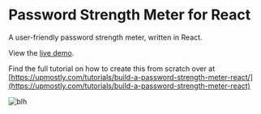 # Password Strength Meter for React
A user-friendly password strength meter, written in React.

View the [live demo](https://warm-garden-25373.herokuapp.com/).

Find the full tutorial on how to create this from scratch over at [https://upmostly.com/tutorials/build-a-password-strength-meter-react/](https://upmostly.com/tutorials/build-a-password-strength-meter-react)

![blh](https://upmostly.com/wp-content/uploads/password-strength-meter-1.gif)

